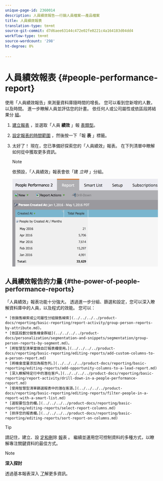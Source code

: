 ```yaml
---
unique-page-id: 2360014
description: 人員績效報告——行銷人員檔案——產品檔案
title: 人員績效報表
translation-type: tm+mt
source-git-commit: d7d6aee63144c472e02fe0221c4a164183d04dd4
workflow-type: tm+mt
source-wordcount: '298'
ht-degree: 0%

---
```



# 人員績效報表 {#people-performance-report}

使用「人員績效報告」來測量資料庫隨時間的增長。 您可以看到您新增的人數，以及時間。 進一步瞭解人員並評估您的計畫。 依任何人或公司屬性或依區段將結果分 [組](../../../../product-docs/personalization/segmentation-and-snippets/segmentation/create-a-segmentation.md)。

1. [建立報表](../../../../product-docs/reporting/basic-reporting/creating-reports/create-a-report-in-a-program.md) ，並選取「人員 **績效** 」報 [表類型](report-type-overview.md)。
1. [設定報表的時間範圍](../../../../product-docs/reporting/basic-reporting/editing-reports/change-a-report-time-frame.md) ，然後按一下「報 **表** 」標籤。
1. 太好了！ 現在，您已準備好探索您的「人員績效」報表。 在下列清單中瞭解如何從中獲取更多資訊。

   >[!NOTE]
   >
   >依預設，「人員績效」報表會依「建 *立時* 」分組。

   ![](assets/one.png)

## 人員績效報告的力量 {#the-power-of-people-performance-reports}

「人員績效」報表功能十分強大。 透過進一步分組、篩選和設定，您可以深入瞭解資料庫中的人員，以及程式的效能。
您可以：

    * [依銷售線索或公司屬性分組銷售線索](../../../../product-docs/reporting/basic-reporting/report-activity/group-person-reports-by-attribute.md)。
    * [依區段劃分銷售機會群組](../../../../product-docs/personalization/segmentation-and-snippets/segmentation/group-person-reports-by-segment.md)。
    * [將智慧型清單當做自訂報表欄使用。](../../../../product-docs/reporting/basic-reporting/editing-reports/add-custom-columns-to-a-person-report.md)
    * [將機會度量添加為報告列。](../../../../product-docs/reporting/basic-reporting/editing-reports/add-opportunity-columns-to-a-lead-report.md)
    * [深入瞭解特定行中的潛在客戶。](../../../../product-docs/reporting/basic-reporting/report-activity/drill-down-in-a-people-performance-report.md)
    * [使用智慧型清單篩選報表中的潛在客源。](../../../../product-docs/reporting/basic-reporting/editing-reports/filter-people-in-a-report-with-a-smart-list.md)
    * [選取要包含的欄。](../../../../product-docs/reporting/basic-reporting/editing-reports/select-report-columns.md)
    * [排序您的報表欄。](../../../../product-docs/reporting/basic-reporting/editing-reports/sort-report-on-columns.md)

>[!TIP]
>
>請記住，建立、設 [定和刪](../../../../product-docs/reporting/basic-reporting/creating-reports/create-a-report-in-a-program.md)除 [報](http://docs.marketo.com/display/docs/basic+reporting)表 [](../../../../product-docs/reporting/basic-reporting/report-activity/delete-a-report.md)。 繼續並運用您可控制資料的多種方式，以瞭解專注關鍵資料的最佳方式。

>[!NOTE]
>
>**深入探討**
>
>
>透過基本報表深入 [了](http://docs.marketo.com/display/docs/basic+reporting)解更多資訊。

